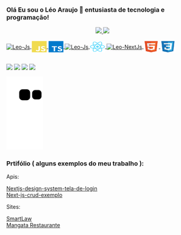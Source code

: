 ### Olá Eu sou o Léo Araujo 👋 entusiasta de tecnologia e programação!

<div align="center">
  <a href="https://github.com/leoarauj0">
  <img height="180em" src="https://github-readme-stats.vercel.app/api?username=leoarauj0&show_icons=true&theme=dracula&include_all_commits=true&count_private=true"/>
  <img height="180em" src="https://github-readme-stats.vercel.app/api/top-langs/?username=leoarauj0&layout=compact&langs_count=7&theme=dracula"/>
</div>
<div style="display: inline_block"><br>
  <img align="center" alt="Leo-Js" height="30" width="40" src="https://cdn.jsdelivr.net/gh/devicons/devicon/icons/java/java-original-wordmark.svg" />
  <img align="center" alt="Leo-Js" height="30" width="40" src="https://raw.githubusercontent.com/devicons/devicon/master/icons/javascript/javascript-plain.svg">
  <img align="center" alt="Leo-Ts" height="30" width="40" src="https://raw.githubusercontent.com/devicons/devicon/master/icons/typescript/typescript-plain.svg">
  <img align="center" alt="Leo-Js" height="30" width="40" src="https://cdn.jsdelivr.net/gh/devicons/devicon/icons/nodejs/nodejs-original-wordmark.svg" />
  <img align="center" alt="Leo-React" height="30" width="40" src="https://raw.githubusercontent.com/devicons/devicon/master/icons/react/react-original.svg">
  <img align="center" alt="Leo-NextJs" height="30" width="40" src="https://cdn.jsdelivr.net/gh/devicons/devicon/icons/nextjs/nextjs-original-wordmark.svg" />
  <img align="center" alt="Leo-HTML" height="30" width="40" src="https://raw.githubusercontent.com/devicons/devicon/master/icons/html5/html5-original.svg">
  <img align="center" alt="Leo-CSS" height="30" width="40" src="https://raw.githubusercontent.com/devicons/devicon/master/icons/css3/css3-original.svg">
<!--   <img align="right" alt="Leo-pic" height="150" style="border-radius:50px;" src="https://media.discordapp.net/attachments/639956127056134178/890373478988013628/Publicacoes_Instagram_1_1.png?width=676&height=676">
</div> -->
  
  ##
<!--  https://dev.to/envoy_/150-badges-for-github-pnk -->
<div> 
  <a href="https://www.instagram.com/leocraraujo" target="_blank"><img src="https://img.shields.io/badge/WhatsApp-25D366?style=for-the-badge&logo=whatsapp&logoColor=white" target="_blank"></a>
  <a href="https://instagram.com/leocraraujo" target="_blank"><img src="https://img.shields.io/badge/-Instagram-%23E4405F?style=for-the-badge&logo=instagram&logoColor=white" target="_blank"></a>
<!--  	<a href="https://www.twitch.tv/rafaballerinii" target="_blank"><img src="https://img.shields.io/badge/Twitch-9146FF?style=for-the-badge&logo=twitch&logoColor=white" target="_blank"></a> -->
<!--  <a href="https://discord.gg/leoarauj0#4847" target="_blank"><img src="https://img.shields.io/badge/Discord-7289DA?style=for-the-badge&logo=discord&logoColor=white" target="_blank"></a>  -->
  <a href = "mailto:leocraraujo@gmail.com"><img src="https://img.shields.io/badge/-Gmail-%23333?style=for-the-badge&logo=gmail&logoColor=white" target="_blank"></a>
  <a href="https://www.linkedin.com/in/leocraraujo" target="_blank"><img src="https://img.shields.io/badge/-LinkedIn-%230077B5?style=for-the-badge&logo=linkedin&logoColor=white" target="_blank"></a> 
 
  ![Snake animation](https://github.com/leoarauj0/leoarauj0/blob/output/github-contribution-grid-snake.svg)
 
</div>
  
  
  ### Prtifólio ( alguns exemplos do meu trabalho ):
  
  <div>
    <p>Apis:</p>
      <a href="https://nextjs-design-system-tela-de-login.vercel.app/" target="_blank">Nextjs-design-system-tela-de-login</a> 
      </br>
      <a href="https://next-js-crud-exemplo.vercel.app/" target="_blank">Next-js-crud-exemplo</a> 
      </br>
    <p>Sites:</p>
      <a href="https://smartlaw.vercel.app/" target="_blank">SmartLaw</a> 
      </br>
      <a href="https://mangata.vercel.app/" target="_blank">Mangata Restaurante</a> 
      </br>
  </div>
